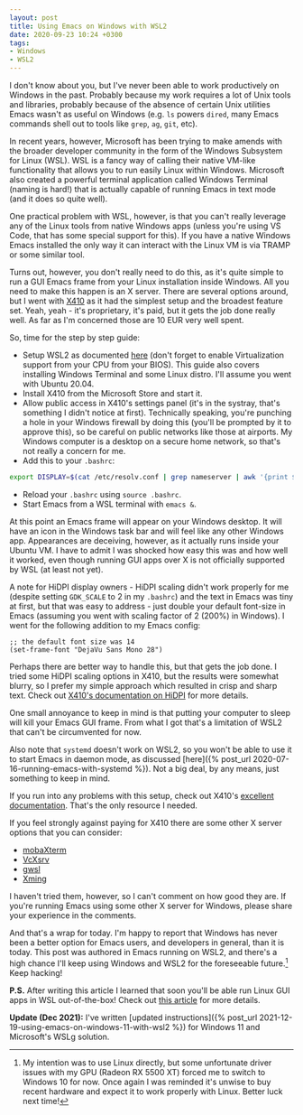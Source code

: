 ```yaml
---
layout: post
title: Using Emacs on Windows with WSL2
date: 2020-09-23 10:24 +0300
tags:
- Windows
- WSL2
---
```


I don't know about you, but I've never been able to work productively
on Windows in the past. Probably because my work requires a lot of
Unix tools and libraries, probably because of the absence of certain
Unix utilities Emacs wasn't as useful on Windows (e.g. `ls` powers `dired`, many
Emacs commands shell out to tools like `grep`, `ag`, `git`, etc).

In recent years, however, Microsoft has been trying to make amends
with the broader developer community in the form of the Windows
Subsystem for Linux (WSL). WSL is a fancy way of calling their native
VM-like functionality that allows you to run easily Linux within
Windows. Microsoft also created a powerful terminal application called
Windows Terminal (naming is hard!) that is actually capable of running
Emacs in text mode (and it does so quite well).

One practical problem with WSL,
however, is that you can't really leverage any of the Linux tools from
native Windows apps (unless you're using VS Code, that has some
special support for this). If you have a native Windows Emacs installed the
only way it can interact with the Linux VM is via TRAMP or some similar tool.

Turns out, however, you don't really need to do this, as it's quite
simple to run a GUI Emacs frame from your Linux installation inside
Windows. All you need to make this happen is an X server. There are
several options around, but I went with [X410](https://x410.dev) as it
had the simplest setup and the broadest feature set. Yeah, yeah - it's
proprietary, it's paid, but it gets the job done really well. As far
as I'm concerned those are 10 EUR very well spent.

So, time for the step by step guide:

* Setup WSL2 as documented [here](https://docs.microsoft.com/en-us/windows/wsl/install-win10) (don't forget to enable Virtualization support from your CPU from your BIOS). This guide also covers installing Windows Terminal and some Linux distro. I'll assume you went with Ubuntu 20.04.
* Install X410 from the Microsoft Store and start it.
* Allow public access in X410's settings panel (it's in the systray,
  that's something I didn't notice at first). Technically speaking,
  you're punching a hole in your Windows firewall by doing this
  (you'll be prompted by it to approve this), so be careful on public
  networks like those at airports. My Windows computer is a desktop on
  a secure home network, so that's not really a concern for me.
* Add this to your `.bashrc`:

``` bash
export DISPLAY=$(cat /etc/resolv.conf | grep nameserver | awk '{print $2; exit;}'):0.0
```

* Reload your `.bashrc` using `source .bashrc`.
* Start Emacs from a WSL terminal with `emacs &`.

At this point an Emacs frame will appear on your Windows
desktop. It will have an icon in the Windows task bar and
will feel like any other Windows app. Appearances are deceiving, however,
as it actually runs inside your Ubuntu VM. I have to admit I was shocked
how easy this was and how well it worked, even though running GUI apps over
X is not officially supported by WSL (at least not yet).

A note for HiDPI display owners - HiDPI scaling didn't work properly
for me (despite setting `GDK_SCALE` to 2 in my `.bashrc`) and the text
in Emacs was tiny at first, but that was easy to address - just double
your default font-size in Emacs (assuming you went with scaling factor
of 2 (200%) in Windows). I went for the following addition to my Emacs
config:

``` emacs-lisp
;; the default font size was 14
(set-frame-font "DejaVu Sans Mono 28")
```

Perhaps there are better way to handle this, but that gets the job done.
I tried some HiDPI scaling options in X410, but the results were somewhat
blurry, so I prefer my simple approach which resulted in crisp and sharp text.
Check out [X410's documentation on HiDPI](https://x410.dev/cookbook/running-x410-on-hidpi-screens/)
for more details.

One small annoyance to keep in mind is that putting your computer to sleep
will kill your Emacs GUI frame. From what I got that's a limitation of WSL2 that
can't be circumvented for now.

Also note that `systemd` doesn't work on WSL2, so you won't be able to
use it to start Emacs in daemon mode, as discussed [here]({% post_url
2020-07-16-running-emacs-with-systemd %}). Not a big deal, by any
means, just something to keep in mind.

If you run into any problems with this setup, check out X410's [excellent
documentation](https://x410.dev/cookbook/wsl/using-x410-with-wsl2/). That's
the only resource I needed.

If you feel strongly against paying for X410 there are some other X
server options that you can consider:

* [mobaXterm](https://mobaxterm.mobatek.net/)
* [VcXsrv](https://sourceforge.net/projects/vcxsrv/)
* [gwsl](https://opticos.github.io/gwsl/)
* [Xming](http://www.straightrunning.com/XmingNotes/)

I haven't tried them, however, so I can't comment on how good they are.
If you're running Emacs using some other X server for Windows, please
share your experience in the comments.

And that's a wrap for today. I'm happy to report that Windows has
never been a better option for Emacs users, and developers in general,
than it is today. This post was authored in Emacs running on WSL2, and
there's a high chance I'll keep using Windows and WSL2 for the
foreseeable future.[^1] Keep hacking!

**P.S.** After writing this article I learned that soon you'll be
able run Linux GUI apps in WSL out-of-the-box! Check out [this
article](https://devblogs.microsoft.com/commandline/whats-new-in-the-windows-subsystem-for-linux-september-2020/#gui-apps)
for more details.

**Update (Dec 2021):** I've written [updated instructions]({% post_url 2021-12-19-using-emacs-on-windows-11-with-wsl2 %}) for Windows 11 and Microsoft's WSLg solution.

[^1]: My intention was to use Linux directly, but some unfortunate driver issues with my GPU (Radeon RX 5500 XT) forced me to switch to Windows 10 for now. Once again I was reminded it's unwise to buy recent hardware and expect it to work properly with Linux. Better luck next time!
